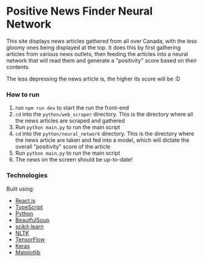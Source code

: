 # Positive News Finder Neural Network

This site displays news articles gathered from all over Canada, with the less gloomy ones being displayed at the top. It does this by first gathering articles from various news outlets, then feeding the articles into a neural network that will read them and generate a "positivity" score based on their contents.

The less depressing the news article is, the higher its score will be :D

### How to run

1. run `npm run dev` to start the run the front-end
2. `cd` into the `python/web_scraper` directory. This is the directory where all the news articles are scraped and gathered
3. Run `python main.py` to run the main script
4. `cd` into the `python/neural_network` directory. This is the directory where the news article are taken and fed into a model, which will dictate the overall "positivity" score of the article
5. Run `python main.py` to run the main script
6. The news on the screen should be up-to-date!

### Technologies

Built using:

- [React.js](https://react.dev/)
- [TypeScript](https://www.typescriptlang.org/)
- [Python](https://www.python.org/)
- [BeautfulSoup](https://pypi.org/project/beautifulsoup4/)
- [scikit-learn](https://scikit-learn.org/stable/)
- [NLTK](https://www.nltk.org/)
- [TensorFlow](https://www.tensorflow.org/)
- [Keras](https://keras.io/)
- [Matplotlib](https://matplotlib.org/)
